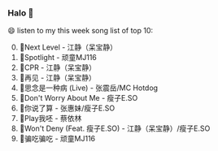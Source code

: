 

### Halo 👋

😄 listen to my this week song list of top 10:

0. 🌈Next Level - 江静（呆宝静）
1. 🌈Spotlight - 顽童MJ116
2. 🌈CPR - 江静（呆宝静）
3. 🌈再见 - 江静（呆宝静）
4. 🌈思念是一种病 (Live) - 张震岳/MC Hotdog
5. 🌈Don't Worry About Me - 瘦子E.SO
6. 🌈你说了算 - 张惠妹/瘦子E.SO
7. 🌈Play我呸 - 蔡依林
8. 🌈Won't Deny (Feat. 瘦子E.SO) - 江静（呆宝静）/瘦子E.SO
9. 🌈骗吃骗吃 - 顽童MJ116

